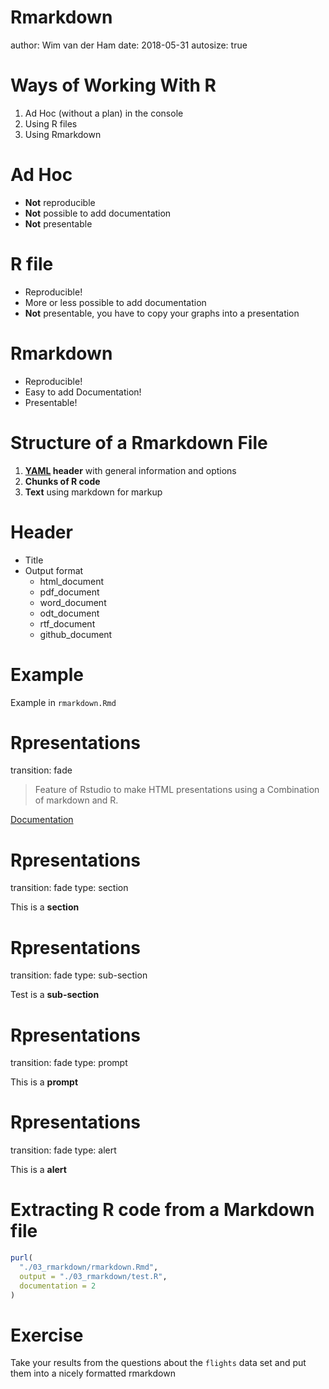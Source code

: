 

Rmarkdown
========================================================
author: Wim van der Ham
date: 2018-05-31
autosize: true

Ways of Working With R
========================================================

1. Ad Hoc (without a plan) in the console
1. Using R files
1. Using Rmarkdown

Ad Hoc
========================================================

- **Not** reproducible
- **Not** possible to add documentation
- **Not** presentable

R file
========================================================

- Reproducible!
- More or less possible to add documentation
- **Not** presentable, you have to copy your graphs into a presentation

Rmarkdown
========================================================

- Reproducible!
- Easy to add Documentation!
- Presentable!

Structure of a Rmarkdown File
========================================================

1. **[YAML](http://yaml.org/) header** with general information and options
2. **Chunks of R code**
3. **Text** using markdown for markup

Header
========================================================

- Title
- Output format
  - html_document
  - pdf_document
  - word_document
  - odt_document
  - rtf_document
  - github_document

Example
========================================================

Example in `rmarkdown.Rmd`

Rpresentations
========================================================
transition: fade

> Feature of Rstudio to make HTML presentations using a Combination of markdown and R.

[Documentation](https://support.rstudio.com/hc/en-us/sections/200130218-R-Presentations)

Rpresentations
========================================================
transition: fade
type: section

This is a **section**

Rpresentations
========================================================
transition: fade
type: sub-section

Test is a **sub-section**

Rpresentations
========================================================
transition: fade
type: prompt

This is a **prompt**

Rpresentations
========================================================
transition: fade
type: alert

This is a **alert**

Extracting R code from a Markdown file
========================================================


```r
purl(
  "./03_rmarkdown/rmarkdown.Rmd", 
  output = "./03_rmarkdown/test.R", 
  documentation = 2
)
```

Exercise
========================================================

Take your results from the questions about the `flights` data set and put them into a nicely formatted rmarkdown
